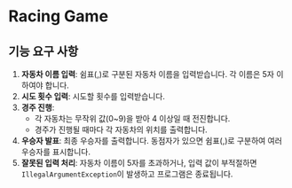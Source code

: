 # Racing Game

## 기능 요구 사항
1. **자동차 이름 입력**: 쉼표(,)로 구분된 자동차 이름을 입력받습니다. 각 이름은 5자 이하여야 합니다.
2. **시도 횟수 입력**: 시도할 횟수를 입력받습니다.
3. **경주 진행**:
   - 각 자동차는 무작위 값(0~9)을 받아 4 이상일 때 전진합니다.
   - 경주가 진행될 때마다 각 자동차의 위치를 출력합니다.
4. **우승자 발표**: 최종 우승자를 출력합니다. 동점자가 있으면 쉼표(,)로 구분하여 여러 우승자를 표시합니다.
5. **잘못된 입력 처리**: 자동차 이름이 5자를 초과하거나, 입력 값이 부적절하면 `IllegalArgumentException`이 발생하고 프로그램은 종료됩니다.


